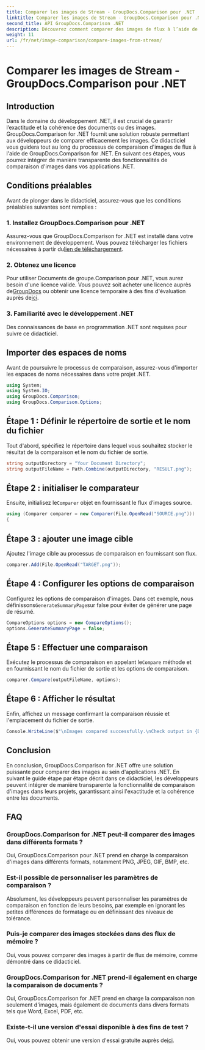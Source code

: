 ```yaml
---
title: Comparer les images de Stream - GroupDocs.Comparison pour .NET
linktitle: Comparer les images de Stream - GroupDocs.Comparison pour .NET
second_title: API GroupDocs.Comparison .NET
description: Découvrez comment comparer des images de flux à l’aide de GroupDocs.Comparison for .NET. Guide étape par étape pour une intégration transparente dans les applications .NET.
weight: 11
url: /fr/net/image-comparison/compare-images-from-stream/
---
```


# Comparer les images de Stream - GroupDocs.Comparison pour .NET

## Introduction
Dans le domaine du développement .NET, il est crucial de garantir l’exactitude et la cohérence des documents ou des images. GroupDocs.Comparison for .NET fournit une solution robuste permettant aux développeurs de comparer efficacement les images. Ce didacticiel vous guidera tout au long du processus de comparaison d'images de flux à l'aide de GroupDocs.Comparison for .NET. En suivant ces étapes, vous pourrez intégrer de manière transparente des fonctionnalités de comparaison d'images dans vos applications .NET.
## Conditions préalables
Avant de plonger dans le didacticiel, assurez-vous que les conditions préalables suivantes sont remplies :
### 1. Installez GroupDocs.Comparison pour .NET
Assurez-vous que GroupDocs.Comparison for .NET est installé dans votre environnement de développement. Vous pouvez télécharger les fichiers nécessaires à partir du[lien de téléchargement](https://releases.groupdocs.com/comparison/net/).
### 2. Obtenez une licence
 Pour utiliser Documents de groupe.Comparison pour .NET, vous aurez besoin d'une licence valide. Vous pouvez soit acheter une licence auprès de[GroupDocs](https://purchase.groupdocs.com/buy) ou obtenir une licence temporaire à des fins d'évaluation auprès de[ici](https://purchase.groupdocs.com/temporary-license/).
### 3. Familiarité avec le développement .NET
Des connaissances de base en programmation .NET sont requises pour suivre ce didacticiel.

## Importer des espaces de noms
Avant de poursuivre le processus de comparaison, assurez-vous d'importer les espaces de noms nécessaires dans votre projet .NET. 
```csharp
using System;
using System.IO;
using GroupDocs.Comparison;
using GroupDocs.Comparison.Options;
```
## Étape 1 : Définir le répertoire de sortie et le nom du fichier
Tout d'abord, spécifiez le répertoire dans lequel vous souhaitez stocker le résultat de la comparaison et le nom du fichier de sortie.
```csharp
string outputDirectory = "Your Document Directory";
string outputFileName = Path.Combine(outputDirectory, "RESULT.png");
```
## Étape 2 : initialiser le comparateur
 Ensuite, initialisez le`Comparer` objet en fournissant le flux d’images source.
```csharp
using (Comparer comparer = new Comparer(File.OpenRead("SOURCE.png")))
{
```
## Étape 3 : ajouter une image cible
Ajoutez l'image cible au processus de comparaison en fournissant son flux.
```csharp
comparer.Add(File.OpenRead("TARGET.png"));
```
## Étape 4 : Configurer les options de comparaison
 Configurez les options de comparaison d'images. Dans cet exemple, nous définissons`GenerateSummaryPage`sur false pour éviter de générer une page de résumé.
```csharp
CompareOptions options = new CompareOptions();
options.GenerateSummaryPage = false;
```
## Étape 5 : Effectuer une comparaison
 Exécutez le processus de comparaison en appelant le`Compare` méthode et en fournissant le nom du fichier de sortie et les options de comparaison.
```csharp
comparer.Compare(outputFileName, options);
```
## Étape 6 : Afficher le résultat
Enfin, affichez un message confirmant la comparaison réussie et l'emplacement du fichier de sortie.
```csharp
Console.WriteLine($"\nImages compared successfully.\nCheck output in {Directory.GetCurrentDirectory()}.");
```

## Conclusion
En conclusion, GroupDocs.Comparison for .NET offre une solution puissante pour comparer des images au sein d'applications .NET. En suivant le guide étape par étape décrit dans ce didacticiel, les développeurs peuvent intégrer de manière transparente la fonctionnalité de comparaison d'images dans leurs projets, garantissant ainsi l'exactitude et la cohérence entre les documents.
## FAQ
### GroupDocs.Comparison for .NET peut-il comparer des images dans différents formats ?
Oui, GroupDocs.Comparison pour .NET prend en charge la comparaison d'images dans différents formats, notamment PNG, JPEG, GIF, BMP, etc.
### Est-il possible de personnaliser les paramètres de comparaison ?
Absolument, les développeurs peuvent personnaliser les paramètres de comparaison en fonction de leurs besoins, par exemple en ignorant les petites différences de formatage ou en définissant des niveaux de tolérance.
### Puis-je comparer des images stockées dans des flux de mémoire ?
Oui, vous pouvez comparer des images à partir de flux de mémoire, comme démontré dans ce didacticiel.
### GroupDocs.Comparison for .NET prend-il également en charge la comparaison de documents ?
Oui, GroupDocs.Comparison for .NET prend en charge la comparaison non seulement d'images, mais également de documents dans divers formats tels que Word, Excel, PDF, etc.
### Existe-t-il une version d'essai disponible à des fins de test ?
 Oui, vous pouvez obtenir une version d'essai gratuite auprès de[ici](https://releases.groupdocs.com/).